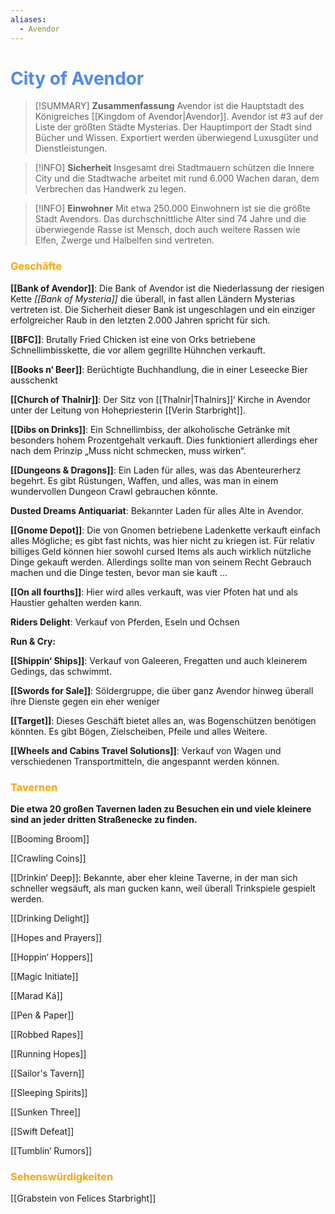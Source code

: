 ```yaml
---
aliases:
  - Avendor
---
```

# <font color = 4d88fd>City of Avendor</font>

>[!SUMMARY] **Zusammenfassung**
>Avendor ist die Hauptstadt des Königreiches [[Kingdom of Avendor|Avendor]]. Avendor ist #3 auf der Liste der größten Städte Mysterias. Der Hauptimport der Stadt sind Bücher und Wissen. Exportiert werden überwiegend Luxusgüter und Dienstleistungen.

>[!INFO] **Sicherheit**
>Insgesamt drei Stadtmauern schützen die Innere City und die Stadtwache arbeitet mit rund 6.000 Wachen daran, dem Verbrechen das Handwerk zu legen.

>[!INFO] **Einwohner**
Mit etwa 250.000 Einwohnern ist sie die größte Stadt Avendors. Das durchschnittliche Alter sind 74 Jahre und die überwiegende Rasse ist Mensch, doch auch weitere Rassen wie Elfen, Zwerge und Halbelfen sind vertreten.

### <font color = "orange">Geschäfte</font>
**[[Bank of Avendor]]**: Die Bank of Avendor ist die Niederlassung der riesigen Kette _[[Bank of Mysteria]]_ die überall, in fast allen Ländern Mysterias vertreten ist. Die Sicherheit dieser Bank ist ungeschlagen und ein einziger erfolgreicher Raub in den letzten 2.000 Jahren spricht für sich.

**[[BFC]]**: Brutally Fried Chicken ist eine von Orks betriebene Schnellimbisskette, die vor allem gegrillte Hühnchen verkauft.

**[[Books n‘ Beer]]**: Berüchtigte Buchhandlung, die in einer Leseecke Bier ausschenkt 

**[[Church of Thalnir]]**: Der Sitz von [[Thalnir|Thalnirs]]‘ Kirche in Avendor unter der Leitung von Hohepriesterin [[Verin Starbright]].

**[[Dibs on Drinks]]**: Ein Schnellimbiss, der alkoholische Getränke mit besonders hohem Prozentgehalt verkauft. Dies funktioniert allerdings eher nach dem Prinzip „Muss nicht schmecken, muss wirken“.

**[[Dungeons & Dragons]]**: Ein Laden für alles, was das Abenteurerherz begehrt. Es gibt Rüstungen, Waffen, und alles, was man in einem wundervollen Dungeon Crawl gebrauchen könnte.

**Dusted Dreams Antiquariat**: Bekannter Laden für alles Alte in Avendor. 

**[[Gnome Depot]]**: Die von Gnomen betriebene Ladenkette verkauft einfach alles Mögliche; es gibt fast nichts, was hier nicht zu kriegen ist. Für relativ billiges Geld können hier sowohl cursed Items als auch wirklich nützliche Dinge gekauft werden. Allerdings sollte man von seinem Recht Gebrauch machen und die Dinge testen, bevor man sie kauft …

**[[On all fourths]]**: Hier wird alles verkauft, was vier Pfoten hat und als Haustier gehalten werden kann.

**Riders Delight**: Verkauf von Pferden, Eseln und Ochsen 

**Run & Cry:**

**[[Shippin‘ Ships]]**: Verkauf von Galeeren, Fregatten und auch kleinerem Gedings, das schwimmt. 

**[[Swords for Sale]]**: Söldergruppe, die über ganz Avendor hinweg überall ihre Dienste gegen ein eher weniger

**[[Target]]**: Dieses Geschäft bietet alles an, was Bogenschützen benötigen könnten. Es gibt Bögen, Zielscheiben, Pfeile und alles Weitere.

**[[Wheels and Cabins Travel Solutions]]**: Verkauf von Wagen und verschiedenen Transportmitteln, die angespannt werden können.


### <font color = "orange">Tavernen</font>
**Die etwa 20 großen Tavernen laden zu Besuchen ein und viele kleinere sind an jeder dritten Straßenecke zu finden.**

[[Booming Broom]]

[[Crawling Coins]]

[[Drinkin‘ Deep]]: Bekannte, aber eher kleine Taverne, in der man sich schneller wegsäuft, als man gucken kann, weil überall Trinkspiele gespielt werden. 

[[Drinking Delight]]

[[Hopes and Prayers]]

[[Hoppin‘ Hoppers]]

[[Magic Initiate]]

[[Marad Ká]]

[[Pen & Paper]]

[[Robbed Rapes]]

[[Running Hopes]]

[[Sailor's Tavern]]

[[Sleeping Spirits]]

[[Sunken Three]]

[[Swift Defeat]]

[[Tumblin‘ Rumors]]

### <font color = "orange">Sehenswürdigkeiten</font>
[[Grabstein von Felices Starbright]]
